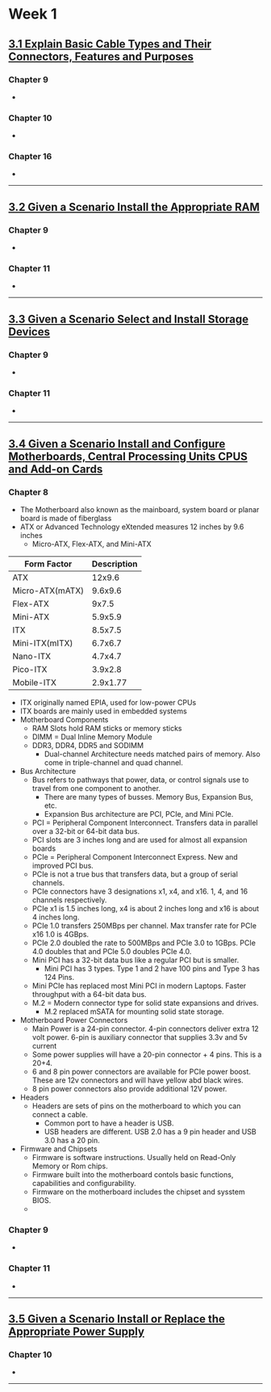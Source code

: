 # Week 1
## [3.1 Explain Basic Cable  Types and Their Connectors, Features and Purposes](#31---explain-basic-cable-types-and-their-connectors-features-and-purposes "Chapters 9, 10, 16")
### **Chapter 9**  
- 
### **Chapter 10**  
- 
### **Chapter 16**   
- 
---
## [3.2 Given a Scenario Install the Appropriate RAM](#32---given-a-scenario-install-the-appropriate-ram "Chapters 9, 11")
### **Chapter 9**  
-
### **Chapter 11**  
-
---
## [3.3 Given a Scenario Select and Install Storage Devices](#33---given-a-scenario-select-and-install-storage-devices "Chapters 9, 11")
### **Chapter 9**  
- 
### **Chapter 11**  
- 
---
## [3.4 Given a Scenario Install and Configure Motherboards, Central Processing Units CPUS and Add-on Cards](#34---given-a-scenario-install-and-configure-motherboards-central-processing-units-cpus-and-add-on-cards "Chapters 8, 9, 11")
### **Chapter 8**  
- The Motherboard also known as the mainboard, system board or planar board is made of fiberglass  
- ATX or Advanced Technology eXtended measures 12 inches by 9.6 inches  
    - Micro-ATX, Flex-ATX, and Mini-ATX

|Form Factor | Description |
|-----------|-------------|
|ATX         |12x9.6       |
|Micro-ATX(mATX)|9.6x9.6|
|Flex-ATX|9x7.5|
|Mini-ATX|5.9x5.9|
|ITX|8.5x7.5|
|Mini-ITX(mITX)|6.7x6.7|
|Nano-ITX|4.7x4.7|
|Pico-ITX|3.9x2.8|
|Mobile-ITX|2.9x1.77|

- ITX originally named EPIA, used for low-power CPUs  
- ITX boards are mainly used in embedded systems
- Motherboard Components
    - RAM  Slots hold RAM sticks or memory sticks
    - DIMM = Dual Inline  Memory  Module
    - DDR3, DDR4, DDR5 and SODIMM
        - Dual-channel Architecture needs matched pairs of memory. Also come in triple-channel and quad channel.
- Bus Architecture
    - Bus refers to pathways that power, data, or control signals use to travel from one component to another.
        - There are many types of busses. Memory Bus, Expansion Bus, etc.
        - Expansion Bus architecture are PCI, PCIe, and Mini PCIe.
    - PCI = Peripheral Component Interconnect. Transfers data in parallel over  a 32-bit or 64-bit data bus.
    - PCI  slots  are  3 inches long and are used for almost all expansion boards
    - PCIe = Peripheral Component Interconnect Express. New and improved PCI bus.
    - PCIe is not a true bus that transfers data, but a group of serial channels.
    - PCIe connectors have 3 designations x1, x4, and x16. 1, 4, and 16 channels respectively.
    - PCIe x1 is 1.5 inches long, x4 is about 2 inches long and x16 is about 4 inches long.
    - PCIe 1.0 transfers 250MBps per channel. Max transfer rate for PCIe x16 1.0 is 4GBps. 
    - PCIe 2.0 doubled the rate to 500MBps and PCIe 3.0 to 1GBps. PCIe 4.0 doubles that and PCIe 5.0 doubles PCIe 4.0.
    - Mini PCI has a 32-bit data bus like a regular PCI but is smaller.
        - Mini PCI has 3 types. Type 1 and 2 have 100 pins and Type 3 has 124 Pins.
    - Mini PCIe has replaced most Mini PCI in modern Laptops. Faster throughput with a 64-bit data bus.
    -  M.2 = Modern connector type for solid state expansions and drives.
        - M.2 replaced mSATA for mounting solid state storage.
- Motherboard Power Connectors
    - Main Power is a 24-pin connector. 4-pin connectors deliver extra 12 volt power. 6-pin is auxiliary connector that supplies 3.3v and 5v current
    - Some power supplies will have a 20-pin connector + 4 pins. This is a 20+4.
    - 6 and 8 pin power connectors are available for PCIe power boost. These  are 12v connectors and will have yellow abd black wires.
    - 8 pin power connectors also provide additional 12V power.
- Headers
    - Headers are sets of pins on the motherboard to which you can connect a cable.
        - Common port to have a header is USB.
        - USB headers are different. USB 2.0 has a 9 pin header and USB 3.0 has a 20 pin.
- Firmware and Chipsets
    - Firmware is software instructions. Usually held on Read-Only Memory or Rom chips.
    - Firmware built into the motherboard contols basic functions, capabilities and configurability.
    - Firmware on the motherboard includes the chipset and sysstem BIOS.
    - 
### **Chapter 9**  
- 
### **Chapter 11**  
- 
---
## [3.5 Given a Scenario Install or Replace the Appropriate Power Supply](#35---given-a-scenario-install-or-replace-the-appropriate-power-supply "Chapter 10")
### **Chapter   10**  
- 
---
